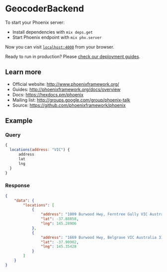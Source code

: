 # GeocoderBackend

To start your Phoenix server:

  * Install dependencies with `mix deps.get`
  * Start Phoenix endpoint with `mix phx.server`

Now you can visit [`localhost:4000`](http://localhost:4000) from your browser.

Ready to run in production? Please [check our deployment guides](http://www.phoenixframework.org/docs/deployment).

## Learn more

  * Official website: http://www.phoenixframework.org/
  * Guides: http://phoenixframework.org/docs/overview
  * Docs: https://hexdocs.pm/phoenix
  * Mailing list: http://groups.google.com/group/phoenix-talk
  * Source: https://github.com/phoenixframework/phoenix

## Example
### Query
```js
{
  locations(address: "VIC") {
      address
      lat
      lng
  }
}
```

### Response
```json
{
    "data": {
        "locations": [
            {
                "address": "1009 Burwood Hwy, Ferntree Gully VIC Australia 3156",
                "lat": -37.88858,
                "lng": 145.28906
            },
            {
                "address": "1669 Burwood Hwy, Belgrave VIC Australia 3160",
                "lat": -37.90902,
                "lng": 145.35428
            }
        ]
    }
}
```
